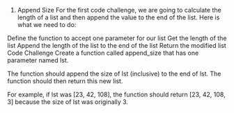1. Append Size
For the first code challenge, we are going to calculate the length of a list and then append the value to the end of the list. Here is what we need to do:

Define the function to accept one parameter for our list
Get the length of the list
Append the length of the list to the end of the list
Return the modified list
Code Challenge
Create a function called append_size that has one parameter named lst.

The function should append the size of lst (inclusive) to the end of lst. The function should then return this new list.

For example, if lst was [23, 42, 108], the function should return [23, 42, 108, 3] because the size of lst was originally 3.